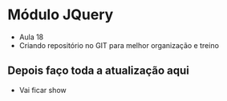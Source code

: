 # Módulo JQuery
- Aula 18
- Criando repositório no GIT para melhor organização e treino

## Depois faço toda a atualização aqui
- Vai ficar show